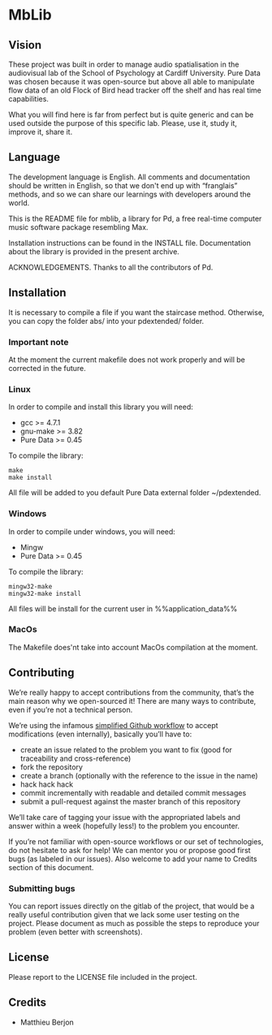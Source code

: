 # MbLib

## Vision

These project was built in order to manage audio spatialisation in the audiovisual lab of the School of
Psychology at Cardiff University. Pure Data was chosen because it was open-source but above all able to
manipulate flow data of an old Flock of Bird head tracker off the shelf and has real time capabilities.

What you will find here is far from perfect but is quite generic and can be used outside the purpose of
this specific lab. Please, use it, study it, improve it, share it.

## Language

The development language is English. All comments and documentation should be written in English, so 
that we don't end up with “franglais” methods, and so we can share our learnings with developers around 
the world.


This is the README file for mblib, a library for Pd, a free real-time computer
music software package resembling Max.

Installation instructions can be found in the INSTALL file.
Documentation about the library is provided in the present archive.

ACKNOWLEDGEMENTS. Thanks to all the contributors of Pd.

## Installation

It is necessary to compile a file if you want the staircase method. Otherwise, you can copy the 
folder abs/ into your pdextended/ folder.

### Important note

At the moment the current makefile does not work properly and will be corrected
in the future.

### Linux

In order to compile and install this library you will need:

* gcc >= 4.7.1
* gnu-make >= 3.82
* Pure Data >= 0.45

To compile the library:

~~~.{bash}
make
make install
~~~

All file will be added to you default Pure Data external folder ~/pdextended.

### Windows

In order to compile under windows, you will need:

* Mingw 
* Pure Data >= 0.45

To compile the library:

~~~.{bash}
mingw32-make
mingw32-make install
~~~

All files will be install for the current user in %%application_data%%


### MacOs

The Makefile does'nt take into account MacOs compilation at the moment.

## Contributing

We’re really happy to accept contributions from the community, that’s the main reason why we 
open-sourced it! There are many ways to contribute, even if you’re not a technical person.

We’re using the infamous [simplified Github workflow](http://scottchacon.com/2011/08/31/github-flow.html) 
to accept modifications (even internally), basically you’ll have to:

* create an issue related to the problem you want to fix (good for traceability and cross-reference)
* fork the repository
* create a branch (optionally with the reference to the issue in the name)
* hack hack hack
* commit incrementally with readable and detailed commit messages
* submit a pull-request against the master branch of this repository

We’ll take care of tagging your issue with the appropriated labels and answer within a week 
(hopefully less!) to the problem you encounter.

If you’re not familiar with open-source workflows or our set of technologies, do not hesitate to ask 
for help! We can mentor you or propose good first bugs (as labeled in our issues). Also welcome to 
add your name to Credits section of this document.

### Submitting bugs

You can report issues directly on the gitlab of the project, that would be a really useful 
contribution given that we lack some user testing on the project. Please document as much as possible 
the steps to reproduce your problem (even better with screenshots).

## License

Please report to the LICENSE file included in the project.

## Credits

* Matthieu Berjon

